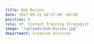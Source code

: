 ```yaml
---
title: Bob Bucina
date: 2017-09-25 10:27:00 -04:00
position: 5
role: VP, Content Training Strategist
image: "/uploads/bob-bucina.jpg"
department: Creative Services
---
```

